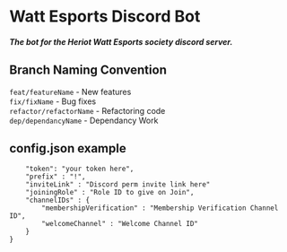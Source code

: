 # Watt Esports Discord Bot

##### The bot for the Heriot Watt Esports society discord server.
 
   
 

## Branch Naming Convention

`feat/featureName` - New features  
`fix/fixName` - Bug fixes  
`refactor/refactorName` - Refactoring code  
`dep/dependancyName` - Dependancy Work  

## config.json example

```{
    "token": "your token here",
    "prefix" : "!",
    "inviteLink" : "Discord perm invite link here"
    "joiningRole" : "Role ID to give on Join",
    "channelIDs" : {
        "membershipVerification" : "Membership Verification Channel ID",
        "welcomeChannel" : "Welcome Channel ID"
    }
}
```
